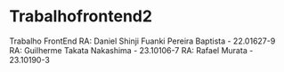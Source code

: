# Trabalhofrontend2
 Trabalho FrontEnd RA: Daniel Shinji Fuanki Pereira Baptista - 22.01627-9 RA: Guilherme Takata Nakashima - 23.10106-7 RA: Rafael Murata - 23.10190-3
